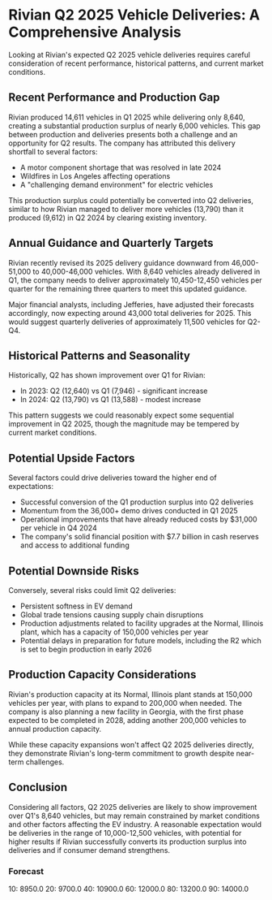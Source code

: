 # Rivian Q2 2025 Vehicle Deliveries: A Comprehensive Analysis

Looking at Rivian's expected Q2 2025 vehicle deliveries requires careful consideration of recent performance, historical patterns, and current market conditions.

## Recent Performance and Production Gap

Rivian produced 14,611 vehicles in Q1 2025 while delivering only 8,640, creating a substantial production surplus of nearly 6,000 vehicles. This gap between production and deliveries presents both a challenge and an opportunity for Q2 results. The company has attributed this delivery shortfall to several factors:

- A motor component shortage that was resolved in late 2024
- Wildfires in Los Angeles affecting operations
- A "challenging demand environment" for electric vehicles

This production surplus could potentially be converted into Q2 deliveries, similar to how Rivian managed to deliver more vehicles (13,790) than it produced (9,612) in Q2 2024 by clearing existing inventory.

## Annual Guidance and Quarterly Targets

Rivian recently revised its 2025 delivery guidance downward from 46,000-51,000 to 40,000-46,000 vehicles. With 8,640 vehicles already delivered in Q1, the company needs to deliver approximately 10,450-12,450 vehicles per quarter for the remaining three quarters to meet this updated guidance.

Major financial analysts, including Jefferies, have adjusted their forecasts accordingly, now expecting around 43,000 total deliveries for 2025. This would suggest quarterly deliveries of approximately 11,500 vehicles for Q2-Q4.

## Historical Patterns and Seasonality

Historically, Q2 has shown improvement over Q1 for Rivian:
- In 2023: Q2 (12,640) vs Q1 (7,946) - significant increase
- In 2024: Q2 (13,790) vs Q1 (13,588) - modest increase

This pattern suggests we could reasonably expect some sequential improvement in Q2 2025, though the magnitude may be tempered by current market conditions.

## Potential Upside Factors

Several factors could drive deliveries toward the higher end of expectations:
- Successful conversion of the Q1 production surplus into Q2 deliveries
- Momentum from the 36,000+ demo drives conducted in Q1 2025
- Operational improvements that have already reduced costs by $31,000 per vehicle in Q4 2024
- The company's solid financial position with $7.7 billion in cash reserves and access to additional funding

## Potential Downside Risks

Conversely, several risks could limit Q2 deliveries:
- Persistent softness in EV demand
- Global trade tensions causing supply chain disruptions
- Production adjustments related to facility upgrades at the Normal, Illinois plant, which has a capacity of 150,000 vehicles per year
- Potential delays in preparation for future models, including the R2 which is set to begin production in early 2026

## Production Capacity Considerations

Rivian's production capacity at its Normal, Illinois plant stands at 150,000 vehicles per year, with plans to expand to 200,000 when needed. The company is also planning a new facility in Georgia, with the first phase expected to be completed in 2028, adding another 200,000 vehicles to annual production capacity.

While these capacity expansions won't affect Q2 2025 deliveries directly, they demonstrate Rivian's long-term commitment to growth despite near-term challenges.

## Conclusion

Considering all factors, Q2 2025 deliveries are likely to show improvement over Q1's 8,640 vehicles, but may remain constrained by market conditions and other factors affecting the EV industry. A reasonable expectation would be deliveries in the range of 10,000-12,500 vehicles, with potential for higher results if Rivian successfully converts its production surplus into deliveries and if consumer demand strengthens.

### Forecast

10: 8950.0
20: 9700.0
40: 10900.0
60: 12000.0
80: 13200.0
90: 14000.0